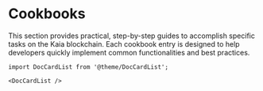 # Cookbooks

This section provides practical, step-by-step guides to accomplish specific tasks on the Kaia blockchain. Each cookbook entry is designed to help developers quickly implement common functionalities and best practices.

```mdx-code-block
import DocCardList from '@theme/DocCardList';

<DocCardList />
```